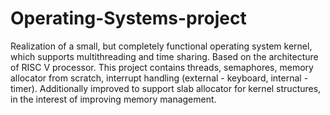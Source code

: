 # Operating-Systems-project
Realization of a small, but completely functional operating system kernel, which supports multithreading and time sharing. Based on the architecture of RISC V processor. This project contains threads, semaphores, memory allocator from scratch, interrupt handling (external - keyboard, internal - timer). Additionally improved to support slab allocator for kernel structures, in the interest of improving memory management.

